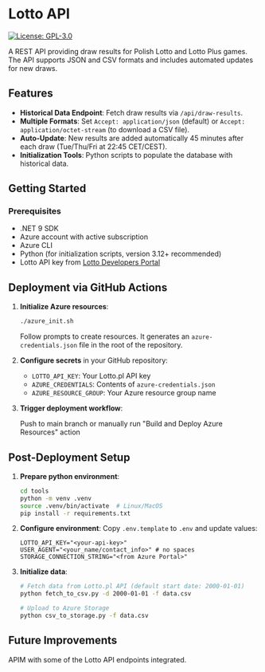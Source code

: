 # Lotto API

[![License: GPL-3.0](https://img.shields.io/badge/License-GPLv3-blue.svg)](LICENSE)

A REST API providing draw results for Polish Lotto and Lotto Plus games. The API supports JSON and CSV formats and includes automated updates for new draws.

## Features

- **Historical Data Endpoint**: Fetch draw results via `/api/draw-results`.
- **Multiple Formats**: Set `Accept: application/json` (default) or `Accept: application/octet-stream` (to download a CSV file).
- **Auto-Update**: New results are added automatically 45 minutes after each draw (Tue/Thu/Fri at 22:45 CET/CEST).
- **Initialization Tools**: Python scripts to populate the database with historical data.

## Getting Started

### Prerequisites
- .NET 9 SDK
- Azure account with active subscription
- Azure CLI
- Python (for initialization scripts, version 3.12+ recommended)
- Lotto API key from [Lotto Developers Portal](https://developers.lotto.pl/)

## Deployment via GitHub Actions

1. **Initialize Azure resources**:
   ```bash
   ./azure_init.sh
   ```

   Follow prompts to create resources. It generates an `azure-credentials.json` file in the root of the repository.

2. **Configure secrets** in your GitHub repository:
   - `LOTTO_API_KEY`: Your Lotto.pl API key
   - `AZURE_CREDENTIALS`: Contents of `azure-credentials.json`
   - `AZURE_RESOURCE_GROUP`: Your Azure resource group name

3. **Trigger deployment workflow**:

   Push to main branch or manually run "Build and Deploy Azure Resources" action

## Post-Deployment Setup

1. **Prepare python environment**:
   ```bash
   cd tools
   python -m venv .venv
   source .venv/bin/activate  # Linux/MacOS
   pip install -r requirements.txt
   ```

2. **Configure environment**:
   Copy `.env.template` to `.env` and update values:
   ```env
   LOTTO_API_KEY="<your-api-key>"
   USER_AGENT="<your_name/contact_info>" # no spaces
   STORAGE_CONNECTION_STRING="<from Azure Portal>"
   ```

3. **Initialize data**:
   ```bash
   # Fetch data from Lotto.pl API (default start date: 2000-01-01)
   python fetch_to_csv.py -d 2000-01-01 -f data.csv

   # Upload to Azure Storage
   python csv_to_storage.py -f data.csv
   ```

## Future Improvements

APIM with some of the Lotto API endpoints integrated.
